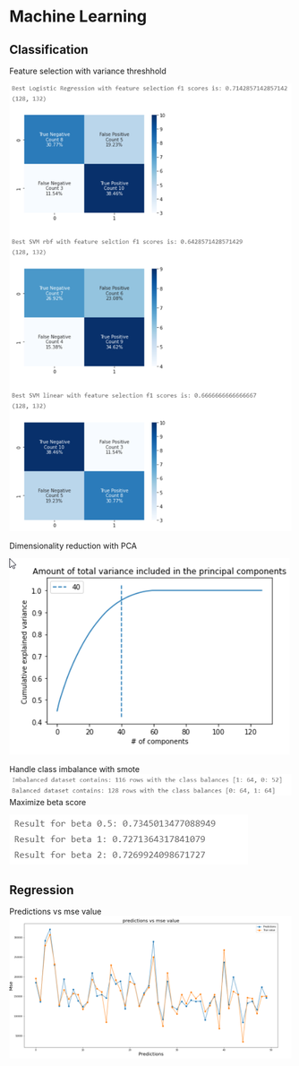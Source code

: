 # Machine Learning
## Classification
Feature selection with variance threshhold

![Feature selection with variance threshhold](https://github.com/AntonMaxen/applied-ai/blob/master/assignment_2/images/classification/feature_selection_with_variance_threshhold.png)

Dimensionality reduction with PCA

![Dimensionality reduction with PCA](https://github.com/AntonMaxen/applied-ai/blob/master/assignment_2/images/classification/dimentionality_reduction_with_pca.png)

Handle class imbalance with smote
![Handle class imbalance with smote](https://github.com/AntonMaxen/applied-ai/blob/master/assignment_2/images/classification/handle_class_imbalance_with_smote.png)
Maximize beta score

![Maximize beta score](https://github.com/AntonMaxen/applied-ai/blob/master/assignment_2/images/classification/maximize_beta_score.png)

## Regression
Predictions vs mse value
![Predictions vs mse value](https://github.com/AntonMaxen/applied-ai/blob/master/assignment_2/images/regression/predictions_vs_mse_value.png)
